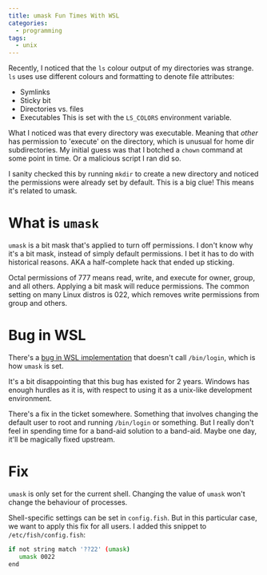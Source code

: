 ```yaml
---
title: umask Fun Times With WSL
categories:
  - programming
tags:
  - unix
---
```

Recently, I noticed that the `ls` colour output of my directories was strange.
`ls` uses use different colours and formatting to denote file attributes:
* Symlinks
* Sticky bit
* Directories vs. files
* Executables
This is set with the `LS_COLORS` environment variable.

What I noticed was that every directory was executable.
Meaning that *other* has permission to 'execute' on the directory, which is unusual for home dir subdirectories.
My initial guess was that I botched a `chown` command at some point in time.
Or a malicious script I ran did so.

I sanity checked this by running `mkdir` to create a new directory and noticed the permissions were already set by
default.
This is a big clue!
This means it's related to umask.

# What is `umask`
`umask` is a bit mask that's applied to turn off permissions.
I don't know why it's a bit mask, instead of simply default permissions.
I bet it has to do with historical reasons. AKA a half-complete hack that ended up sticking.

Octal permissions of 777 means read, write, and execute for owner, group, and all others.
Applying a bit mask will reduce permissions.
The common setting on many Linux distros is 022, which removes write permissions from group and others.

# Bug in WSL
There's a [bug in WSL implementation](https://github.com/Microsoft/WSL/issues/352) that doesn't call `/bin/login`, which
is how `umask` is set.

It's a bit disappointing that this bug has existed for 2 years.
Windows has enough hurdles as it is, with respect to using it as a unix-like development environment.

There's a fix in the ticket somewhere.
Something that involves changing the default user to root and running `/bin/login` or something.
But I really don't feel in spending time for a band-aid solution to a band-aid.
Maybe one day, it'll be magically fixed upstream.

# Fix
`umask` is only set for the current shell.
Changing the value of `umask` won't change the behaviour of processes.

Shell-specific settings can be set in `config.fish`.
But in this particular case, we want to apply this fix for all users.
I added this snippet to `/etc/fish/config.fish`:
```sh
if not string match '??22' (umask)
   umask 0022
end
```
